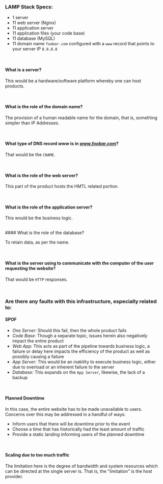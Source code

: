 ### LAMP Stack Specs:

* 1 server
* 11 web server (Nginx)
* 11 application server
* 11 application files (your code base)
* 11 database (MySQL)
* 11 domain name `foobar.com` configured with a `www` record that points to your server IP `8.8.8.8`

<br />

#### What is a server?

This would be a hardware/software platform whereby one can host products.

<br />

#### What is the role of the domain name?

The provision of a human readable name for the domain, that is, something simpler than IP Addresses.

<br />

#### What type of DNS record _www_ is in _www.foobar.com_?

That would be the `CNAME`.

<br />

#### What is the role of the web server?

This part of the product hosts the HMTL related portion.

<br />

#### What is the role of the application server?

This would be the business logic.

<br />
#### What is the role of the database?

To retain data, as per the name.

<br />

#### What is the server using to communicate with the computer of the user requesting the website?

That would be `HTTP` responses.

<br />

### Are there any faults with this infrastructure, especially related to:

#### SPOF

* _One Server:_ Should this fail, then the whole product fails
* _Code Base:_ Though a separate topic, issues herein also negatively impact the entire product
* _Web App:_ This acts as part of the pipeline towards business logic, a failure or delay here impacts the efficiency of the product as well as possibly causing a failure
* _App Server:_ This would be an inability to execute business logic, either due to overload or an inherent failure to the server
* _Database:_ This expands on the `App Server`, likewise, the lack of a backup

<br />

#### Planned Downtime

In this case, the entire website has to be made unavailable to users. Concerns over this may be addressed in a handful of ways:
* Inform users that there will be downtime prior to the event
* Choose a time that has historically had the least amount of traffic
* Provide a static landing informing users of the planned downtime

<br />

#### Scaling due to too much traffic

The limitation here is the degree of bandwidth and system resources which can be directed at the single server is. That is, the "limitation" is the host provider.

<br />
